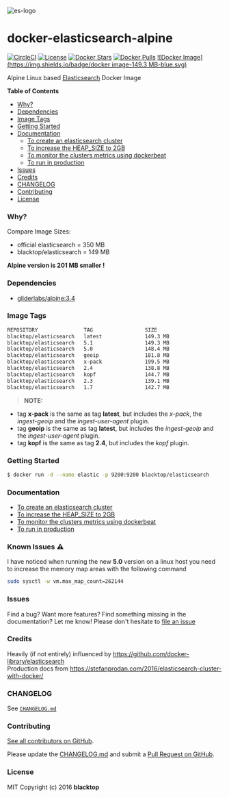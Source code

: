 ![es-logo](https://raw.githubusercontent.com/blacktop/docker-elasticsearch-alpine/master/es-logo.png)

docker-elasticsearch-alpine
===========================

[![CircleCI](https://circleci.com/gh/blacktop/docker-elasticsearch-alpine.png?style=shield)](https://circleci.com/gh/blacktop/docker-elasticsearch-alpine) [![License](http://img.shields.io/:license-mit-blue.svg)](http://doge.mit-license.org) [![Docker Stars](https://img.shields.io/docker/stars/blacktop/elasticsearch.svg)](https://hub.docker.com/r/blacktop/elasticsearch/) [![Docker Pulls](https://img.shields.io/docker/pulls/blacktop/elasticsearch.svg)](https://hub.docker.com/r/blacktop/elasticsearch/) [![Docker Image](https://img.shields.io/badge/docker image-149.3 MB-blue.svg)](https://hub.docker.com/r/blacktop/elasticsearch/)

Alpine Linux based [Elasticsearch](https://www.elastic.co/products/elasticsearch) Docker Image

**Table of Contents**

-	[Why?](#why)
-	[Dependencies](#dependencies)
-	[Image Tags](#image-tags)
-	[Getting Started](#getting-started)
-	[Documentation](#documentation)
	-	[To create an elasticsearch cluster](docs/create.md)
	-	[To increase the HEAP_SIZE to 2GB](docs/options.md)  
	-	[To monitor the clusters metrics using dockerbeat](docs/dockerbeat.md)
	-	[To run in production](docs/production.md)
-	[Issues](#issues)
-	[Credits](#credits)
-	[CHANGELOG](#changelog)
-	[Contributing](#contributing)
-	[License](#license)

### Why?

Compare Image Sizes:  
 - official elasticsearch = 350 MB  
 - blacktop/elasticsearch = 149 MB

**Alpine version is 201 MB smaller !**

### Dependencies

-	[gliderlabs/alpine:3.4](https://index.docker.io/_/gliderlabs/alpine/)

### Image Tags

```bash
REPOSITORY               TAG                 SIZE
blacktop/elasticsearch   latest              149.3 MB
blacktop/elasticsearch   5.1                 149.3 MB 
blacktop/elasticsearch   5.0                 148.4 MB
blacktop/elasticsearch   geoip               181.8 MB
blacktop/elasticsearch   x-pack              199.5 MB
blacktop/elasticsearch   2.4                 138.8 MB
blacktop/elasticsearch   kopf                144.7 MB
blacktop/elasticsearch   2.3                 139.1 MB
blacktop/elasticsearch   1.7                 142.7 MB
```

> **NOTE:**
 * tag **x-pack** is the same as tag **latest**, but includes the *x-pack*, the *ingest-geoip* and the *ingest-user-agent* plugin.  
 * tag **geoip** is the same as tag **latest**, but includes the *ingest-geoip* and the *ingest-user-agent* plugin.  
 * tag **kopf** is the same as tag **2.4**, but includes the *kopf* plugin.

### Getting Started

```bash
$ docker run -d --name elastic -p 9200:9200 blacktop/elasticsearch
```

### Documentation

-	[To create an elasticsearch cluster](docs/create.md)
-	[To increase the HEAP_SIZE to 2GB](docs/options.md)
-	[To monitor the clusters metrics using dockerbeat](docs/dockerbeat.md)
-	[To run in production](docs/production.md)

### Known Issues :warning:

I have noticed when running the new **5.0** version on a linux host you need to increase the memory map areas with the following command

```bash
sudo sysctl -w vm.max_map_count=262144
```

### Issues

Find a bug? Want more features? Find something missing in the documentation? Let me know! Please don't hesitate to [file an issue](https://github.com/blacktop/docker-elasticsearch-alpine/issues/new)

### Credits

Heavily (if not entirely) influenced by https://github.com/docker-library/elasticsearch  
Production docs from https://stefanprodan.com/2016/elasticsearch-cluster-with-docker/

### CHANGELOG

See [`CHANGELOG.md`](https://github.com/blacktop/docker-elasticsearch-alpine/blob/master/CHANGELOG.md)

### Contributing

[See all contributors on GitHub](https://github.com/blacktop/docker-elasticsearch-alpine/graphs/contributors).

Please update the [CHANGELOG.md](https://github.com/blacktop/docker-elasticsearch-alpine/blob/master/CHANGELOG.md) and submit a [Pull Request on GitHub](https://help.github.com/articles/using-pull-requests/).

### License

MIT Copyright (c) 2016 **blacktop**
